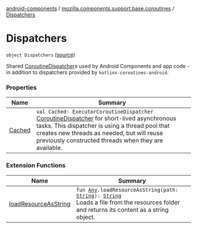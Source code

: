 [android-components](../../index.md) / [mozilla.components.support.base.coroutines](../index.md) / [Dispatchers](./index.md)

# Dispatchers

`object Dispatchers` [(source)](https://github.com/mozilla-mobile/android-components/blob/master/components/support/base/src/main/java/mozilla/components/support/base/coroutines/Dispatchers.kt#L17)

Shared [CoroutineDispatcher](#)s used by Android Components and app code - in addition to dispatchers
provided by `kotlinx-coroutines-android`.

### Properties

| Name | Summary |
|---|---|
| [Cached](-cached.md) | `val Cached: ExecutorCoroutineDispatcher`<br>[CoroutineDispatcher](#) for short-lived asynchronous tasks. This dispatcher is using a thread pool that creates new threads as needed, but will reuse previously constructed threads when they are available. |

### Extension Functions

| Name | Summary |
|---|---|
| [loadResourceAsString](../../mozilla.components.support.test.file/kotlin.-any/load-resource-as-string.md) | `fun `[`Any`](https://kotlinlang.org/api/latest/jvm/stdlib/kotlin/-any/index.html)`.loadResourceAsString(path: `[`String`](https://kotlinlang.org/api/latest/jvm/stdlib/kotlin/-string/index.html)`): `[`String`](https://kotlinlang.org/api/latest/jvm/stdlib/kotlin/-string/index.html)<br>Loads a file from the resources folder and returns its content as a string object. |
